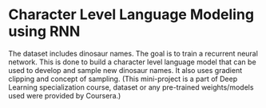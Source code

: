 # Character Level Language Modeling using RNN
The dataset includes dinosaur names. The goal is to train a recurrent neural network. This is done to build a character level language model that can be used to develop and sample new dinosaur names.
It also uses gradient clipping and concept of sampling.
(This mini-project is a part of Deep Learning specialization course, dataset or any pre-trained weights/models used were provided by Coursera.)
